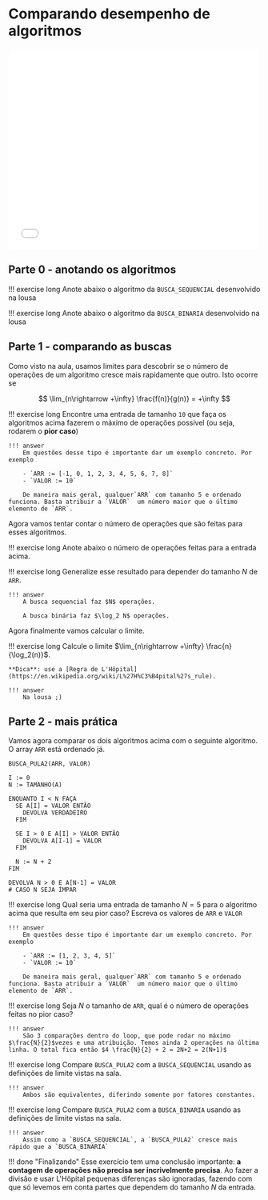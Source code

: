 # Comparando desempenho de algoritmos

<center>
<embed width="500" height="400" src="../slides-desempenho.html"></embed>
</center>

## Parte 0 - anotando os algoritmos 

!!! exercise long
    Anote abaixo o algoritmo da `BUSCA_SEQUENCIAL` desenvolvido na lousa

!!! exercise long
    Anote abaixo o algoritmo da `BUSCA_BINARIA` desenvolvido na lousa

## Parte 1 - comparando as buscas

Como visto na aula, usamos limites para descobrir se o número de operações de um algoritmo cresce mais rapidamente que outro. Isto ocorre se

$$
\lim_{n\rightarrow +\infty} \frac{f(n)}{g(n)} = +\infty
$$

!!! exercise long
    Encontre uma entrada de tamanho `10` que faça os algoritmos acima fazerem o máximo de operações possível (ou seja, rodarem o **pior caso**)

    !!! answer
        Em questões desse tipo é importante dar um exemplo concreto. Por exemplo

        - `ARR := [-1, 0, 1, 2, 3, 4, 5, 6, 7, 8]`
        - `VALOR := 10`        

        De maneira mais geral, qualquer`ARR` com tamanho 5 e ordenado funciona. Basta atribuir a `VALOR`  um número maior que o último elemento de `ARR`.

Agora vamos tentar contar o número de operações que são feitas para esses algoritmos.

!!! exercise long
    Anote abaixo o número de operações feitas para a entrada acima.


!!! exercise long
    Generalize esse resultado para depender do tamanho $N$ de `ARR`.

    !!! answer
        A busca sequencial faz $N$ operações.

        A busca binária faz $\log_2 N$ operações.
        

Agora finalmente vamos calcular o limite. 

!!! exercise long
    Calcule o limite $\lim_{n\rightarrow +\infty} \frac{n}{\log_2(n)}$. 

    **Dica**: use a [Regra de L'Hôpital](https://en.wikipedia.org/wiki/L%27H%C3%B4pital%27s_rule).

    !!! answer
        Na lousa ;)

## Parte 2 - mais prática

Vamos agora comparar os dois algoritmos acima com o seguinte algoritmo. O array `ARR` está ordenado já.

```
BUSCA_PULA2(ARR, VALOR)

I := 0
N := TAMANHO(A)

ENQUANTO I < N FAÇA
  SE A[I] = VALOR ENTÃO 
    DEVOLVA VERDADEIRO
  FIM

  SE I > 0 E A[I] > VALOR ENTÃO
    DEVOLVA A[I-1] = VALOR
  FIM   

  N := N + 2
FIM

DEVOLVA N > 0 E A[N-1] = VALOR
# CASO N SEJA ÍMPAR
```


!!! exercise long
    Qual seria uma entrada de tamanho $N=5$ para o algoritmo acima que resulta em seu pior caso? Escreva os valores de `ARR` e `VALOR`

    !!! answer
        Em questões desse tipo é importante dar um exemplo concreto. Por exemplo

        - `ARR := [1, 2, 3, 4, 5]`
        - `VALOR := 10`        

        De maneira mais geral, qualquer`ARR` com tamanho 5 e ordenado funciona. Basta atribuir a `VALOR`  um número maior que o último elemento de `ARR`.

!!! exercise long
    Seja $N$ o tamanho de `ARR`, qual é o número de operações feitas no pior caso?

    !!! answer
        São 3 comparações dentro do loop, que pode rodar no máximo $\frac{N}{2}$vezes e uma atribuição. Temos ainda 2 operações na última linha. O total fica então $4 \frac{N}{2} + 2 = 2N+2 = 2(N+1)$

!!! exercise long
    Compare `BUSCA_PULA2` com a `BUSCA_SEQUENCIAL` usando as definições de limite vistas na sala. 

    !!! answer  
        Ambos são equivalentes, diferindo somente por fatores constantes.

!!! exercise long
     Compare `BUSCA_PULA2` com a `BUSCA_BINARIA` usando as definições de limite vistas na sala. 

    !!! answer  
        Assim como a `BUSCA_SEQUENCIAL`, a `BUSCA_PULA2` cresce mais rápido que a `BUSCA_BINARIA`
    
!!! done "Finalizando"
    Esse exercício tem uma conclusão importante: **a contagem de operações não precisa ser incrivelmente precisa**. Ao fazer a divisão e usar L'Hôpital pequenas diferenças são ignoradas, fazendo com que só levemos em conta partes que dependem do tamanho $N$ da entrada.
    
